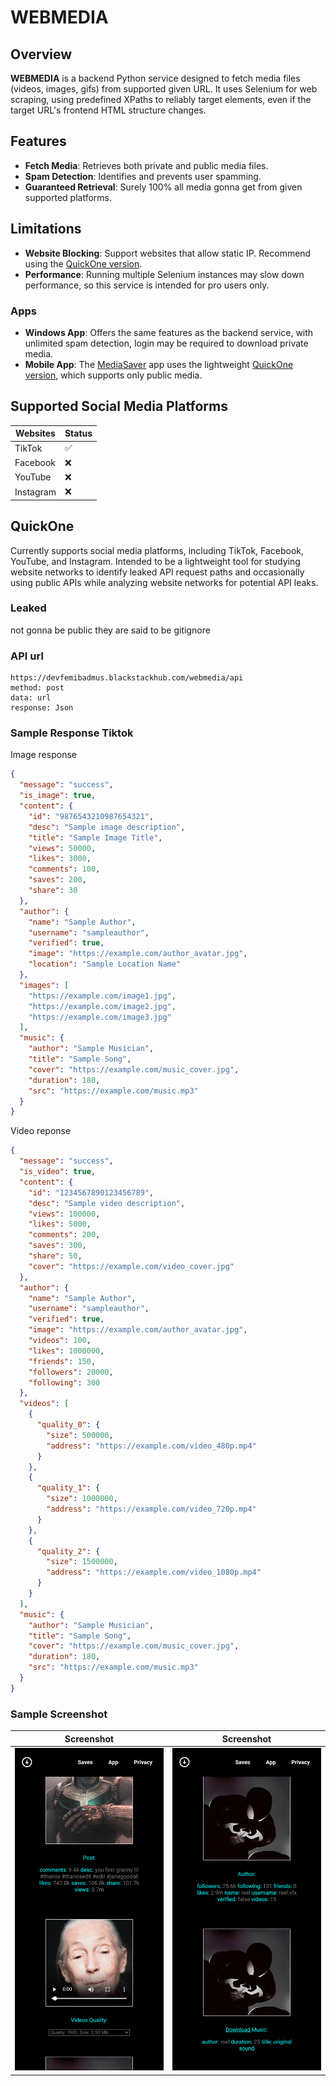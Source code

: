 
# WEBMEDIA

## Overview

**WEBMEDIA** is a backend Python service designed to fetch media files (videos, images, gifs) from supported given URL. It uses Selenium for web scraping, using predefined XPaths to reliably target elements, even if the target URL's frontend HTML structure changes.

## Features

-   **Fetch Media**: Retrieves both private and public media files.
-   **Spam Detection**: Identifies and prevents user spamming.
-   **Guaranteed Retrieval**: Surely 100% all media gonna get from given supported platforms.

## Limitations

-   **Website Blocking**: Support websites that allow static IP. Recommend using the [QuickOne version](#quickone).
-   **Performance**: Running multiple Selenium instances may slow down performance, so this service is intended for pro users only.

### Apps

-   **Windows App**: Offers the same features as the backend service, with unlimited spam detection, login may be required to download private media.
-   **Mobile App**: The [MediaSaver](https://github.com/devfemibadmus/mediasaver) app uses the lightweight [QuickOne version](#QuickOne), which supports only public media.

## Supported Social Media Platforms
| Websites | Status |
|------|------|
| TikTok | ✅|
| Facebook| ❌|
| YouTube| ❌|
| Instagram| ❌|



## QuickOne

Currently supports social media platforms, including TikTok, Facebook, YouTube, and Instagram. Intended to be a lightweight tool for studying website networks to identify leaked API request paths and occasionally using public APIs while analyzing website networks for potential API leaks.


### Leaked

not gonna be public they are said to be gitignore

### API url
```
https://devfemibadmus.blackstackhub.com/webmedia/api
method: post
data: url
response: Json
```
### Sample Response Tiktok 

Image response
```json
{
  "message": "success",
  "is_image": true,
  "content": {
    "id": "9876543210987654321",
    "desc": "Sample image description",
    "title": "Sample Image Title",
    "views": 50000,
    "likes": 3000,
    "comments": 100,
    "saves": 200,
    "share": 30
  },
  "author": {
    "name": "Sample Author",
    "username": "sampleauthor",
    "verified": true,
    "image": "https://example.com/author_avatar.jpg",
    "location": "Sample Location Name"
  },
  "images": [
    "https://example.com/image1.jpg",
    "https://example.com/image2.jpg",
    "https://example.com/image3.jpg"
  ],
  "music": {
    "author": "Sample Musician",
    "title": "Sample Song",
    "cover": "https://example.com/music_cover.jpg",
    "duration": 180,
    "src": "https://example.com/music.mp3"
  }
}

```
Video reponse
```json
{
  "message": "success",
  "is_video": true,
  "content": {
    "id": "1234567890123456789",
    "desc": "Sample video description",
    "views": 100000,
    "likes": 5000,
    "comments": 200,
    "saves": 300,
    "share": 50,
    "cover": "https://example.com/video_cover.jpg"
  },
  "author": {
    "name": "Sample Author",
    "username": "sampleauthor",
    "verified": true,
    "image": "https://example.com/author_avatar.jpg",
    "videos": 100,
    "likes": 1000000,
    "friends": 150,
    "followers": 20000,
    "following": 300
  },
  "videos": [
    {
      "quality_0": {
        "size": 500000,
        "address": "https://example.com/video_480p.mp4"
      }
    },
    {
      "quality_1": {
        "size": 1000000,
        "address": "https://example.com/video_720p.mp4"
      }
    },
    {
      "quality_2": {
        "size": 1500000,
        "address": "https://example.com/video_1080p.mp4"
      }
    }
  ],
  "music": {
    "author": "Sample Musician",
    "title": "Sample Song",
    "cover": "https://example.com/music_cover.jpg",
    "duration": 180,
    "src": "https://example.com/music.mp3"
  }
}

```
### Sample Screenshot 
| Screenshot | Screenshot |
|-------------------------------------------------------------|-------------------------------------------------------------|
| ![post and video quality](screenshot/127.0.0.1_5000_(iPhone%2014%20Pro%20Max).png?raw=true) | ![author and musicc](screenshot/127.0.0.1_5000_(iPhone%2014%20Pro%20Max)%20(1).png?raw=true) |